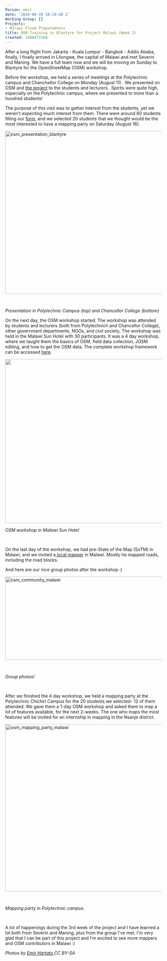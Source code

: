 ```yaml
---
Person: emir
date: '2014-08-19 18:19:48 Z'
Working Group: []
Projects:
- Malawi Flood Preparedness
title: OSM Training in Blantyre for Project Malawi (Week 3)
created: 1408472388
---
```

<p>After a long flight from Jakarta - Kuala Lumpur - Bangkok - Addis Ababa, finally, I finally arrived in Lilongwe, the capital of Malawi and met Severin and Maning. We have a full team now and we will be moving on Sunday to Blantyre for the OpenStreetMap (OSM) workshop.</p><p>Before the workshop, we held a series of meetings at the Polytechnic campus and Chanchellor College on Monday (August 11) . We presented on OSM and <a href="http://hot.openstreetmap.org/projects/osm_community_mapping_for_flood_preparedness_in_malawi" target="_blank">the project</a>&nbsp;to the students and lecturers. &nbsp;Spirits were quite high, especially on the Polytechnic campus, where we presented to more than a hundred students!</p><p>The purpose of this visit was to gather interest from the students, yet we weren't expecting much interest from them. There were around 80 students filling our <a href="https://docs.google.com/forms/d/1QKF-u3kfcmdeT7ppfyiM2tfw41hmOwRUu2IBLFD0S5s/viewform" target="_blank">form</a>, and we selected 20 students that we thought would be the most interested to have a mapping party on Saturday (August 16).</p><p><a href="http://hot.openstreetmap.org/sites/default/files/collage_0.jpg"><img class="image-large" title="OSM Presentation in Polytechnic and Chancellor College" src="/sites/default/files/styles/large/public/collage_0.jpg?itok=ROy4pmk_" alt="osm_presentation_blantyre" width="524" height="524"></a></p><p>&nbsp;</p><p><em>Presentation in Polytechnic Campus (top) and Chancellor College (bottom)</em></p><p>On the next day, the OSM workshop started. The workshop was attended by students and lecturers (both from Polytechnich and Chancellor College), other government departments, NGOs, and civil society. The workshop was held in the Malawi Sun Hotel with 30 participants. It was a 4 day workshop, where we taught them the basics of OSM, field data collection, JOSM editing, and how to get the OSM data. The complete workshop framework can be accessed&nbsp;<a href="https://docs.google.com/document/d/1OFEbs0VsaggjkgIsVOamt__aqnPMnz8k-zEsDkVxfG0/edit#heading=h.oajlszlevt1f" target="_blank">here</a>.</p><p><a href="http://hot.openstreetmap.org/sites/default/files/collage_1.jpg"><img class="image-large" src="/sites/default/files/styles/large/public/collage_1.jpg?itok=O6dQ_D95" alt="" width="527" height="527"></a></p><p><em>OSM workshop in Malawi Sun Hotel</em></p><p>&nbsp;</p><p>On the last day of the workshop, we had pre-State of the Map (SoTM) in Malawi, and we invited a<a href="https://www.openstreetmap.org/user/dkmw1" target="_blank">&nbsp;local mapper</a>&nbsp;in Malawi. Mostly he mapped roads, including the road blocks.</p><p>And here are our nice group photos after the workshop :)</p><p><a href="%20http://hot.openstreetmap.org/sites/default/files/collage3.jpg"><img class="image-large" title="Workshop Participant with Trainers" src="/sites/default/files/styles/large/public/collage3.jpg?itok=IeTf_CFT" alt="osm_community_malawi" width="536" height="268"></a></p><p>&nbsp;</p><p><em>Group photos!</em></p><p>&nbsp;</p><p>After we finished the 4 day workshop, we held a mapping party at the Polytechnic Chichiri Campus for the 20 students we selected- 12 of them attended. We gave them a 1-day OSM workshop and asked them to map a lot of features available, for the next 2-weeks. The one who maps the most features will be invited for an internship in mapping in the Nsanje district.&nbsp;</p><p><a href="http://hot.openstreetmap.org/sites/default/files/collage4.jpg"><img class="image-large" title="Mapping Party for selected Polytechnic students" src="/sites/default/files/styles/large/public/collage4.jpg?itok=xlv1hlcO" alt="osm_mapping_party_malawi" width="538" height="538"></a></p><p>&nbsp;</p><p><em>Mapping party in Polytechnic campus.</em></p><p>&nbsp;</p><p>A lot of happenings during the 3rd week of the project and I have learned a lot both from Severin and Maning, plus from the group I've met. I'm very glad that I can be part of this project and I'm excited to see more mappers and OSM contributors in Malawi :)</p><p><em>Photos by <a href="http://flickr.com/photos/emirhartato" target="_blank">Emir Hartato </a>CC BY-SA</em></p><pre><br><br><br></pre><p>&nbsp;</p><p>&nbsp;</p><p>&nbsp;</p><p>&nbsp;</p><p>&nbsp;</p><p>&nbsp;</p><p>&nbsp;</p>
